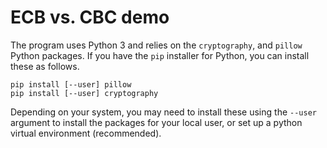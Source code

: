 # ECB vs. CBC demo


The program uses Python 3 and relies on the `cryptography`, and
`pillow` Python packages. If you have the `pip` installer for Python,
you can install these as follows.

```
pip install [--user] pillow
pip install [--user] cryptography
```

Depending on your system, you may need to install these using the
`--user` argument to install the packages for
your local user, or set up a python virtual environment (recommended).  

